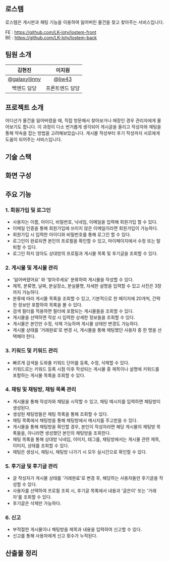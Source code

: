 ## 로스템
로스템은 게시판과 채팅 기능을 이용하여 잃어버린 물건을 찾고 찾아주는 서비스입니다.


FE : https://github.com/LK-loty/lostem-front  
BE : https://github.com/LK-loty/lostem-back

## 팀원 소개

|                    김현진                    |                    이지원                    |
| :------------------------------------------: | :---------------------------------------:    |
|  [@galaxyIjinny](https://github.com/galaxyIjinny)  |  [@ljw43](https://github.com/ljw43)    |
|                  백엔드 담당                  |                프론트엔드 담당                |


## 프로젝트 소개
 어디선가 물건을 잃어버렸을 때, 직접 방문해서 찾아보거나 매장인 경우 관리자에게 물어보기도 합니다. 이 과정이 다소 번거롭게 생각되어 게시글을 올리고 작성자와 채팅을 통해 약속을 잡는 방법을 고려해보았습니다.
 게시물 작성부터 후기 작성까지 서로에게 도움이 되어주는 서비스입니다.

## 기술 스택

## 화면 구성

## 주요 기능
### 1. 회원가입 및 로그인
- 사용자는 이름, 아이디, 비밀번호, 닉네임, 이메일을 입력해 회원가입 할 수 있다.
- 이메일 인증을 통해 회원가입에 쓰이지 않은 이메일이라면 회원가입이 가능하다.
- 회원가입 시 입력한 아이디와 비밀번호를 통해 로그인 할 수 있다.
- 로그인이 완료되면 본인의 프로필을 확인할 수 있고, 마이페이지에서 수정 또는 탈퇴할 수 있다.
- 로그인 하지 않아도 상대방의 프로필과 게시물 목록 및 후기글을 조회할 수 있다.

### 2. 게시물 및 게시물 관리
- '잃어버렸어요' 와 '찾아주세요' 분류하여 게시물을 작성할 수 있다.
- 제목, 분류명, 날짜, 분실장소, 분실물명, 자세한 설명을 입력할 수 있고 사진은 3장까지 가능하다.
- 분류에 따라 게시물 목록을 조회할 수 있고, 기본적으로 한 페이지에 20개씩, 간략한 정보만 포함하여 목록을 볼 수 있다.
- 검색 필터를 적용하면 필터에 포함되는 게시물들을 조회할 수 있다.
- 게시물을 선택하면 작성 시 입력한 상세한 정보들을 조회할 수 있다.
- 게시물은 본인만 수정, 삭제 가능하며 게시물 상태만 변경도 가능하다.
- 게시물 상태를 '거래완료'로 변경 시, 게시물을 통해 채팅했던 사용자 중 한 명을 선택해야 한다.

### 3. 키워드 및 키워드 관리
- 빠르게 검색을 도와줄 키워드 단어를 등록, 수정, 삭제할 수 있다.
- 키워드로는 키워드 등록 시점 이후 작성되는 게시물 중 제목이나 설명에 키워드를 포함하는 게시물 목록을 조회할 수 있다.

### 4. 채팅 및 채팅방, 채팅 목록 관리
- 게시물을 통해 작성자와 채팅을 시작할 수 있고, 채팅 메시지를 입력하면 채팅방이 생성된다.
- 생성된 채팅방들은 채팅 목록을 통해 조회할 수 있다.
- 채팅 목록에서 채팅방을 통해 채팅방에서 메시지를 주고받을 수 있다.
- 게시물을 통해 채팅방을 확인할 경우, 본인이 작성자라면 해당 게시물의 채팅방 목록들을, 아니라면 생성했던 본인의 채팅방을 조회한다.
- 채팅 목록을 통해 상대방 닉네임, 이미지, 태그를, 채팅방에서는 게시물 관련 제목, 이미지, 상태를 조회할 수 있다.
- 채팅은 생성시, 채팅시, 채팅방 나가기 시 모두 실시간으로 확인할 수 있다.

### 5. 후기글 및 후기글 관리
- 글 작성자가 게시물 상태를 '거래완료'로 변경 후, 해당하는 사용자들만 후기글을 작성할 수 있다.
- 사용자를 선택하여 프로필 조회 시, 후기글 목록에서 내용과 '글쓴이' 또는 '거래자'를 조회할 수 있다.
- 후기글은 삭제만 가능하다.

### 6. 신고
- 부적절한 게시물이나 채팅방을 제목과 내용을 입력하여 신고할 수 있다.
- 신고를 통해 사용자에게 신고 횟수가 누적된다.

## 산출물 정리
